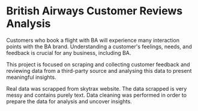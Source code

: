 # British Airways Customer Reviews Analysis
Customers who book a flight with BA will experience many interaction points with the BA brand. Understanding a customer's feelings, needs, and feedback is crucial for any business, including BA.

This project is focused on scraping and collecting customer feedback and reviewing data from a third-party source and analysing this data to present meaningful insights.

Real data was scrapped from skytrax website. The data scrapped is very messy and contains purely text. Data cleaning was performed in order to prepare the data for analysis and uncover insights.

